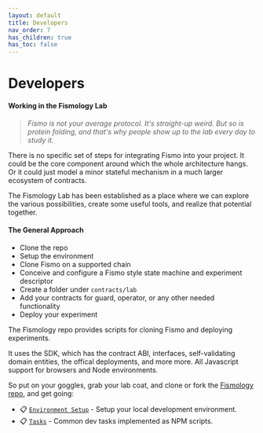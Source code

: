 ```yaml
---
layout: default
title: Developers
nav_order: 7
has_children: true
has_toc: false
---
```

# Developers
#### Working in the Fismology Lab
> _Fismo is not your average protocol. It's straight-up weird. But so is protein folding, and that's why people show up to the lab every day to study it._

There is no specific set of steps for integrating Fismo into your project. It could be the core component around which the whole architecture hangs. Or it could just model a minor stateful mechanism in a much larger ecosystem of contracts. 

The Fismology Lab has been established as a place where we can explore the various possibilities, create some useful tools, and realize that potential together.

#### The General Approach
  * Clone the repo
  * Setup the environment
  * Clone Fismo on a supported chain
  * Conceive and configure a Fismo style state machine and experiment descriptor
  * Create a folder under `contracts/lab`
  * Add your contracts for guard, operator, or any other needed functionality
  * Deploy your experiment

The Fismology repo provides scripts for cloning Fismo and deploying experiments. 

It uses the SDK, which has the contract ABI, interfaces, self-validating domain entities, the offical deployments, and more more. All Javascript support for browsers and Node environments.

So put on your goggles, grab your lab coat, and clone or fork the [Fismology repo](https://github.com/cliffhall/Fismology), and get going:

* 📋 [`Environment Setup`](setup.md) - Setup your local development environment.
* 📋 [`Tasks`](tasks.md) - Common dev tasks implemented as NPM scripts.